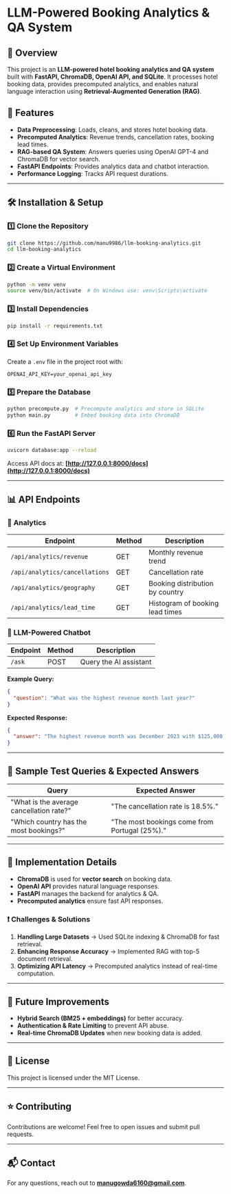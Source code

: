 # LLM-Powered Booking Analytics & QA System

## 📌 Overview
This project is an **LLM-powered hotel booking analytics and QA system** built with **FastAPI, ChromaDB, OpenAI API, and SQLite**. It processes hotel booking data, provides precomputed analytics, and enables natural language interaction using **Retrieval-Augmented Generation (RAG)**.

## 🚀 Features
- **Data Preprocessing**: Loads, cleans, and stores hotel booking data.
- **Precomputed Analytics**: Revenue trends, cancellation rates, booking lead times.
- **RAG-based QA System**: Answers queries using OpenAI GPT-4 and ChromaDB for vector search.
- **FastAPI Endpoints**: Provides analytics data and chatbot interaction.
- **Performance Logging**: Tracks API request durations.

---

## 🛠️ Installation & Setup
### 1️⃣ **Clone the Repository**
```bash
git clone https://github.com/manu9986/llm-booking-analytics.git
cd llm-booking-analytics
```

### 2️⃣ **Create a Virtual Environment**
```bash
python -m venv venv
source venv/bin/activate  # On Windows use: venv\Scripts\activate
```

### 3️⃣ **Install Dependencies**
```bash
pip install -r requirements.txt
```

### 4️⃣ **Set Up Environment Variables**
Create a `.env` file in the project root with:
```env
OPENAI_API_KEY=your_openai_api_key
```

### 5️⃣ **Prepare the Database**
```bash
python precompute.py  # Precompute analytics and store in SQLite
python main.py        # Embed booking data into ChromaDB
```

### 6️⃣ **Run the FastAPI Server**
```bash
uvicorn database:app --reload
```
Access API docs at: **[http://127.0.0.1:8000/docs](http://127.0.0.1:8000/docs)**

---

## 📊 API Endpoints
### 🔹 **Analytics**
| Endpoint | Method | Description |
|----------|--------|-------------|
| `/api/analytics/revenue` | GET | Monthly revenue trend |
| `/api/analytics/cancellations` | GET | Cancellation rate |
| `/api/analytics/geography` | GET | Booking distribution by country |
| `/api/analytics/lead_time` | GET | Histogram of booking lead times |

### 🔹 **LLM-Powered Chatbot**
| Endpoint | Method | Description |
|----------|--------|-------------|
| `/ask` | POST | Query the AI assistant |

**Example Query:**
```json
{
  "question": "What was the highest revenue month last year?"
}
```

**Expected Response:**
```json
{
  "answer": "The highest revenue month was December 2023 with $125,000."
}
```

---

## 🔬 Sample Test Queries & Expected Answers
| Query | Expected Answer |
|----------|-----------------|
| "What is the average cancellation rate?" | "The cancellation rate is 18.5%." |
| "Which country has the most bookings?" | "The most bookings come from Portugal (25%)." |

---

## 📑 Implementation Details
- **ChromaDB** is used for **vector search** on booking data.
- **OpenAI API** provides natural language responses.
- **FastAPI** manages the backend for analytics & QA.
- **Precomputed analytics** ensure fast API responses.

### ❗ Challenges & Solutions
1. **Handling Large Datasets** → Used SQLite indexing & ChromaDB for fast retrieval.
2. **Enhancing Response Accuracy** → Implemented RAG with top-5 document retrieval.
3. **Optimizing API Latency** → Precomputed analytics instead of real-time computation.

---

## 📌 Future Improvements
- **Hybrid Search (BM25 + embeddings)** for better accuracy.
- **Authentication & Rate Limiting** to prevent API abuse.
- **Real-time ChromaDB Updates** when new booking data is added.

---

## 📜 License
This project is licensed under the MIT License.

---

## ⭐ Contributing
Contributions are welcome! Feel free to open issues and submit pull requests.

---

## 📬 Contact
For any questions, reach out to **manugowda6160@gmail.com**.

